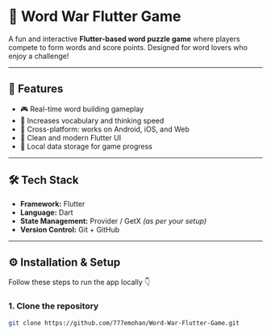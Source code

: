 # 🧩 Word War Flutter Game

A fun and interactive **Flutter-based word puzzle game** where players compete to form words and score points. Designed for word lovers who enjoy a challenge!

---

## 🚀 Features
- 🎮 Real-time word building gameplay  
- 🧠 Increases vocabulary and thinking speed  
- 📱 Cross-platform: works on Android, iOS, and Web  
- 🎨 Clean and modern Flutter UI  
- 💾 Local data storage for game progress  

---

## 🛠️ Tech Stack
- **Framework:** Flutter  
- **Language:** Dart  
- **State Management:** Provider / GetX *(as per your setup)*  
- **Version Control:** Git + GitHub  

---

## ⚙️ Installation & Setup

Follow these steps to run the app locally 👇

### 1. Clone the repository
```bash
git clone https://github.com/777emohan/Word-War-Flutter-Game.git
